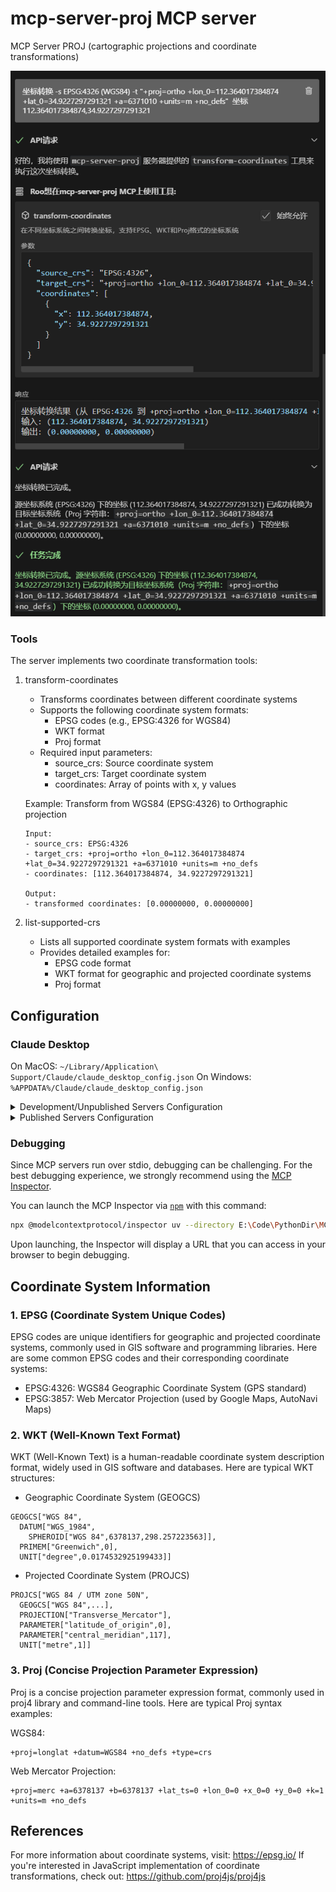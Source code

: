# mcp-server-proj MCP server

MCP Server PROJ (cartographic projections and coordinate transformations)

![](image/mcp_server_proj_transform.png)

### Tools

The server implements two coordinate transformation tools:

1. transform-coordinates
   - Transforms coordinates between different coordinate systems
   - Supports the following coordinate system formats:
     - EPSG codes (e.g., EPSG:4326 for WGS84)
     - WKT format
     - Proj format
   - Required input parameters:
     - source_crs: Source coordinate system
     - target_crs: Target coordinate system
     - coordinates: Array of points with x, y values
   
   Example: Transform from WGS84 (EPSG:4326) to Orthographic projection
   ```
   Input:
   - source_crs: EPSG:4326
   - target_crs: +proj=ortho +lon_0=112.364017384874 +lat_0=34.9227297291321 +a=6371010 +units=m +no_defs
   - coordinates: [112.364017384874, 34.9227297291321]
   
   Output:
   - transformed coordinates: [0.00000000, 0.00000000]
   ```

2. list-supported-crs
   - Lists all supported coordinate system formats with examples
   - Provides detailed examples for:
     - EPSG code format
     - WKT format for geographic and projected coordinate systems
     - Proj format

## Configuration

### Claude Desktop

On MacOS: `~/Library/Application\ Support/Claude/claude_desktop_config.json`
On Windows: `%APPDATA%/Claude/claude_desktop_config.json`

<details>
  <summary>Development/Unpublished Servers Configuration</summary>

```json
{
  "mcpServers": {
    "mcp-server-proj": {
      "command": "uv",
      "args": [
        "--directory",
        "E:\\Code\\PythonDir\\MCP\\mcp-server-proj",
        "run",
        "mcp-server-proj"
      ]
    }
  }
}
```
</details>

<details>
  <summary>Published Servers Configuration</summary>

```json
{
  "mcpServers": {
    "mcp-server-proj": {
      "command": "uvx",
      "args": [
        "mcp-server-proj"
      ]
    }
  }
}
```
</details>

### Debugging

Since MCP servers run over stdio, debugging can be challenging. For the best debugging
experience, we strongly recommend using the [MCP Inspector](https://github.com/modelcontextprotocol/inspector).

You can launch the MCP Inspector via [`npm`](https://docs.npmjs.com/downloading-and-installing-node-js-and-npm) with this command:

```bash
npx @modelcontextprotocol/inspector uv --directory E:\Code\PythonDir\MCP\mcp-server-proj run mcp-server-proj
```

Upon launching, the Inspector will display a URL that you can access in your browser to begin debugging.


## Coordinate System Information
### 1. EPSG (Coordinate System Unique Codes)
EPSG codes are unique identifiers for geographic and projected coordinate systems, commonly used in GIS software and programming libraries. Here are some common EPSG codes and their corresponding coordinate systems:
- EPSG:4326: WGS84 Geographic Coordinate System (GPS standard)
- EPSG:3857: Web Mercator Projection (used by Google Maps, AutoNavi Maps)

### 2. WKT (Well-Known Text Format)
WKT (Well-Known Text) is a human-readable coordinate system description format, widely used in GIS software and databases. Here are typical WKT structures:
- Geographic Coordinate System (GEOGCS)
```
GEOGCS["WGS 84",
  DATUM["WGS_1984",
    SPHEROID["WGS 84",6378137,298.257223563]],
  PRIMEM["Greenwich",0],
  UNIT["degree",0.0174532925199433]]
```
- Projected Coordinate System (PROJCS)
```
PROJCS["WGS 84 / UTM zone 50N",
  GEOGCS["WGS 84",...],
  PROJECTION["Transverse_Mercator"],
  PARAMETER["latitude_of_origin",0],
  PARAMETER["central_meridian",117],
  UNIT["metre",1]]
```
### 3. Proj (Concise Projection Parameter Expression)
Proj is a concise projection parameter expression format, commonly used in proj4 library and command-line tools. Here are typical Proj syntax examples:

WGS84:
```proj
+proj=longlat +datum=WGS84 +no_defs +type=crs
```

Web Mercator Projection:
```proj
+proj=merc +a=6378137 +b=6378137 +lat_ts=0 +lon_0=0 +x_0=0 +y_0=0 +k=1 +units=m +no_defs
```

## References
For more information about coordinate systems, visit: https://epsg.io/
If you're interested in JavaScript implementation of coordinate transformations, check out: https://github.com/proj4js/proj4js
